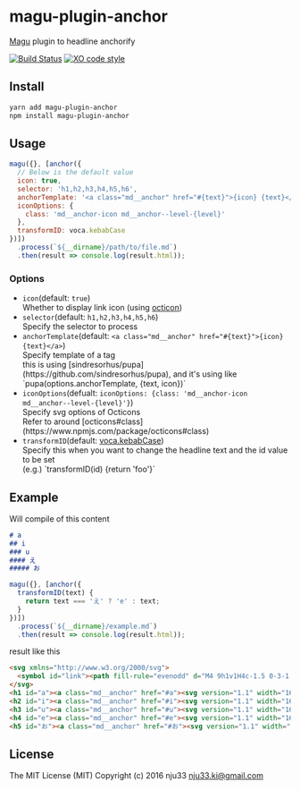 # magu-plugin-anchor

[Magu](https://github.com/nju33/magu) plugin to headline anchorify

[![Build Status](https://travis-ci.org/nju33/magu-plugin-anchor.svg?branch=master)](https://travis-ci.org/nju33/magu-plugin-anchor) [![XO code style](https://img.shields.io/badge/code_style-XO-5ed9c7.svg)](https://github.com/sindresorhus/xo)

## Install

```bash
yarn add magu-plugin-anchor
npm install magu-plugin-anchor
```

## Usage

```js
magu({}, [anchor({
  // Below is the default value
  icon: true,
  selector: 'h1,h2,h3,h4,h5,h6',
  anchorTemplate: '<a class="md__anchor" href="#{text}">{icon} {text}</a>',
  iconOptions: {
    class: 'md__anchor-icon md__anchor--level-{level}'
  },
  transformID: voca.kebabCase
})])
  .process(`${__dirname}/path/to/file.md`)
  .then(result => console.log(result.html));
```

### Options

- `icon`(default: `true`)
  <div>Whether to display link icon (using <a href="https://octicons.github.com/icon/link/">octicon</a>)</div>
- `selector`(default: `h1,h2,h3,h4,h5,h6`)
  <div>Specify the selector to process</div>
- `anchorTemplate`(default: `<a class="md__anchor" href="#{text}">{icon}{text}</a>`)
  <div>Specify template of a tag</div>
  this is using [sindresorhus/pupa](https://github.com/sindresorhus/pupa), and it's using like `pupa(options.anchorTemplate, {text, icon})`
- `iconOptions`(defualt: `iconOptions: {class: 'md__anchor-icon md__anchor--level-{level}'}`)
  <div>Specify svg options of Octicons</div>
  Refer to around [octicons#class](https://www.npmjs.com/package/octicons#class)
- `transformID`(default: [voca.kebabCase](https://vocajs.com/#kebabCase))
  <div>Specify this when you want to change the headline text and the id value to be set</div>
  (e.g.) `transformID(id) {return 'foo'}`

## Example

Will compile of this content

```md
# a
## i
### u
#### え
##### お

```

```js
magu({}, [anchor({
  transformID(text) {
    return text === 'え' ? 'e' : text;
  }
})])
  .process(`${__dirname}/example.md`)
  .then(result => console.log(result.html));
```

result like this

```html
<svg xmlns="http://www.w3.org/2000/svg">
  <symbol id="link"><path fill-rule="evenodd" d="M4 9h1v1H4c-1.5 0-3-1.69-3-3.5S2.55 3 4 3h4c1.45 0 3 1.69 3 3.5 0 1.41-.91 2.72-2 3.25V8.59c.58-.45 1-1.27 1-2.09C10 5.22 8.98 4 8 4H4c-.98 0-2 1.22-2 2.5S3 9 4 9zm9-3h-1v1h1c1 0 2 1.22 2 2.5S13.98 12 13 12H9c-.98 0-2-1.22-2-2.5 0-.83.42-1.64 1-2.09V6.25c-1.09.53-2 1.84-2 3.25C6 11.31 7.55 13 9 13h4c1.45 0 3-1.69 3-3.5S14.5 6 13 6z"/></symbol>
</svg>
<h1 id="a"><a class="md__anchor" href="#a"><svg version="1.1" width="16" height="16" viewbox="0 0 16 16" class="octicon octicon-link md__anchor-icon md__anchor--level-1" aria-hidden="true"><use xlink:href="#link"/></svg> a</a></h1>
<h2 id="i"><a class="md__anchor" href="#i"><svg version="1.1" width="16" height="16" viewbox="0 0 16 16" class="octicon octicon-link md__anchor-icon md__anchor--level-2" aria-hidden="true"><use xlink:href="#link"/></svg> i</a></h2>
<h3 id="u"><a class="md__anchor" href="#u"><svg version="1.1" width="16" height="16" viewbox="0 0 16 16" class="octicon octicon-link md__anchor-icon md__anchor--level-3" aria-hidden="true"><use xlink:href="#link"/></svg> u</a></h3>
<h4 id="e"><a class="md__anchor" href="#e"><svg version="1.1" width="16" height="16" viewbox="0 0 16 16" class="octicon octicon-link md__anchor-icon md__anchor--level-4" aria-hidden="true"><use xlink:href="#link"/></svg> え</a></h4>
<h5 id="お"><a class="md__anchor" href="#お"><svg version="1.1" width="16" height="16" viewbox="0 0 16 16" class="octicon octicon-link md__anchor-icon md__anchor--level-5" aria-hidden="true"><use xlink:href="#link"/></svg> お</a></h5>
```

## License

The MIT License (MIT)
Copyright (c) 2016 nju33 <nju33.ki@gmail.com>
